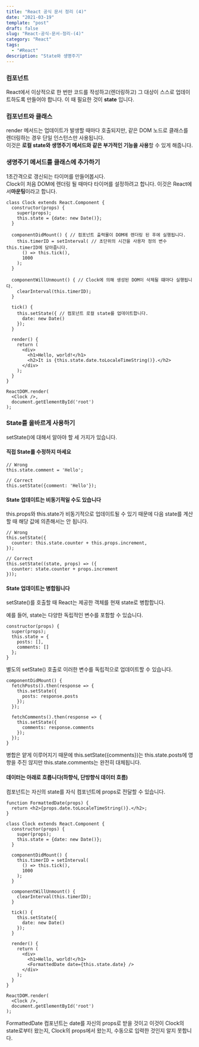 ```yaml
---
title: "React 공식 문서 정리 (4)"
date: "2021-03-19"
template: "post"
draft: false
slug: "React-공식-문서-정리-(4)"
category: "React"
tags:
  - "#React"
description: "State와 생명주기"
---
```


### 컴포넌트

React에서 이상적으로 한 번만 코드를 작성하고(렌더링하고) 그 대상이 스스로 업데이트하도록 만들어야 합니다. 이 때 필요한 것이 <b>state</b> 입니다.

### 컴포넌트와 클래스

render 메서드는 업데이트가 발생할 때마다 호출되지만, 같은 DOM 노드로 클래스를 렌더링하는 경우 단일 인스턴스만 사용됩니다.  
이것은 <b>로컬 state와 생명주기 메서드와 같은 부가적인 기능을 사용</b>할 수 있게 해줍니다.

### 생명주기 메서드를 클래스에 추가하기

1초간격으로 갱신되는 타이머를 만들어봅시다.  
Clock이 처음 DOM에 렌더링 될 때마다 타이머를 설정하려고 합니다. 이것은 React에서<b>마운팅</b>이라고 합니다.

```JSX
class Clock extends React.Component {
  constructor(props) {
    super(props);
    this.state = {date: new Date()};
  }

  componentDidMount() { // 컴포넌트 출력물이 DOM에 렌더링 된 후에 실행됩니다.
    this.timerID = setInterval( // 초단위의 시간을 사용자 정의 변수 this.timerID에 담아줍니다.
      () => this.tick(),
      1000
    );
  }

  componentWillUnmount() { // Clock에 의해 생성된 DOM이 삭제될 떄마다 실행됩니다.
    clearInterval(this.timerID);
  }

  tick() {
    this.setState({ // 컴포넌트 로컬 state를 업데이트합니다.
      date: new Date()
    });
  }

  render() {
    return (
      <div>
        <h1>Hello, world!</h1>
        <h2>It is {this.state.date.toLocaleTimeString()}.</h2>
      </div>
    );
  }
}

ReactDOM.render(
  <Clock />,
  document.getElementById('root')
);
```

### State를 올바르게 사용하기

setState()에 대해서 알아야 할 세 가지가 있습니다.

#### 직접 State를 수정하지 마세요

```JSX
// Wrong
this.state.comment = 'Hello';

// Correct
this.setState({comment: 'Hello'});
```

#### State 업데이트는 비동기적일 수도 있습니다

this.props와 this.state가 비동기적으로 업데이트될 수 있기 때문에 다음 state를 계산할 때 해당 값에 의존해서는 안 됩니다.

```JSX
// Wrong
this.setState({
  counter: this.state.counter + this.props.increment,
});

// Correct
this.setState((state, props) => ({
  counter: state.counter + props.increment
}));
```

#### State 업데이트는 병합됩니다

setState()를 호출할 때 React는 제공한 객체를 현재 state로 병합합니다.

예를 들어, state는 다양한 독립적인 변수를 포함할 수 있습니다.

```JSX
constructor(props) {
  super(props);
  this.state = {
    posts: [],
    comments: []
  };
}
```

별도의 setState() 호출로 이러한 변수를 독립적으로 업데이트할 수 있습니다.

```JSX
componentDidMount() {
  fetchPosts().then(response => {
    this.setState({
      posts: response.posts
    });
  });

  fetchComments().then(response => {
    this.setState({
      comments: response.comments
    });
  });
}
```

병합은 얕게 이루어지기 때문에 this.setState({comments})는 this.state.posts에 영향을 주진 않지만 this.state.comments는 완전히 대체됩니다.

#### 데이터는 아래로 흐릅니다(하향식, 단방향식 데이터 흐름)

컴포넌트는 자신의 state를 자식 컴포넌트에 props로 전달할 수 있습니다.

```JSX
function FormattedDate(props) {
  return <h2>{props.date.toLocaleTimeString()}.</h2>;
}

class Clock extends React.Component {
  constructor(props) {
    super(props);
    this.state = {date: new Date()};
  }

  componentDidMount() {
    this.timerID = setInterval(
      () => this.tick(),
      1000
    );
  }

  componentWillUnmount() {
    clearInterval(this.timerID);
  }

  tick() {
    this.setState({
      date: new Date()
    });
  }

  render() {
    return (
      <div>
        <h1>Hello, world!</h1>
        <FormattedDate date={this.state.date} />
      </div>
    );
  }
}

ReactDOM.render(
  <Clock />,
  document.getElementById('root')
);
```

FormattedDate 컴포넌트는 date를 자신의 props로 받을 것이고 이것이 Clock의 state로부터 왔는지, Clock의 props에서 왔는지, 수동으로 입력한 것인지 알지 못합니다.